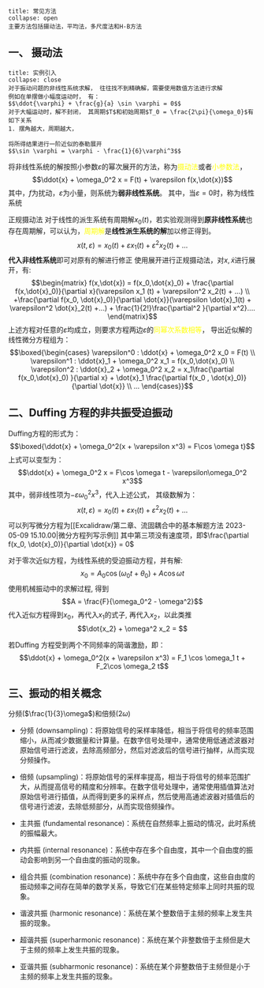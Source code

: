 
`````ad-note
title: 常见方法
collapse: open
主要方法包括摄动法，平均法，多尺度法和H-B方法
`````
## 一、 摄动法

`````ad-note
title: 实例引入
collapse: close
对于振动问题的非线性系统求解， 往往找不到精确解，需要使用数值方法进行求解
例如在单摆做小幅度运动时， 有：
$$\ddot{\varphi} + \frac{g}{a} \sin \varphi = 0$$
对于大幅运动时，解不封闭， 其周期$T$和初始周期$T_0 = \frac{2\pi}{\omega_0}$有如下关系
1. 摆角越大，周期越大，

将所得结果进行一阶近似的泰勒展开
$$\sin \varphi = \varphi - \frac{1}{6}\varphi^3$$
`````
将非线性系统的解按照小参数$\varepsilon$的幂次展开的方法，称为<mark style="background: transparent; color: yellow">摄动法</mark>或者<mark style="background: transparent; color: yellow">小参数法</mark>，
$$\ddot{x} + \omega_0^2 x = F(t) + \varepsilon f(x,\dot{x})$$
其中，$f$为扰动，$\varepsilon$为小量，则系统为**弱非线性系统**。
其中，当$\varepsilon = 0$时，称为线性系统

正规摄动法
对于线性的派生系统有周期解$x_0(t)$，若实验观测得到**原非线性系统**也存在周期解，可以认为，<mark style="background: transparent; color: yellow">周期解</mark>是**线性派生系统的解**加以修正得到。 
$$x(t, \varepsilon) = x_0(t) + \varepsilon x_1(t) + \varepsilon^2x_2(t) + \dots$$
**代入非线性系统**即可对原有的解进行修正
使用展开进行正规摄动法，对$x, \dot{x}$进行展开，有:
$$\begin{matrix}
f(x,\dot{x}) = f(x_0,\dot{x}_0) + \frac{\partial f(x,\dot{x}_0)}{\partial x}(\varepsilon x_1 (t) + \varepsilon^2 x_2(t) + ...)  \\
+\frac{\partial f(x_0, \dot{x}_0)}{\partial \dot{x}}(\varepsilon \dot{x}_1(t) + \varepsilon^2 \dot{x}_2(t) +...) + \frac{1}{2!}\frac{\partial^2 }{\partial x^2}....
\end{matrix}$$
上述方程对任意的$\varepsilon$均成立，则要求方程两边$\varepsilon$的<mark style="background: transparent; color: yellow">同幂次系数相等</mark>， 导出近似解的线性微分方程组为：
$$\boxed{\begin{cases}
\varepsilon^0 : \ddot{x} + \omega_0^2 x_0 = F(t)  \\ 
\varepsilon^1 : \ddot{x}_1 + \omega_0^2 x_1 = f(x_0,\dot{x}_0) \\
\varepsilon^2 : \ddot{x}_2 + \omega_0^2 x_2 =  x_1\frac{\partial f(x_0,\dot{x}_0) }{\partial x} + \dot{x}_1 \frac{\partial f(x_0 , \dot{x}_0)}{\partial \dot{x}} \\ ... 
\end{cases}}$$



## 二、Duffing 方程的非共振受迫振动

Duffing方程的形式为： 
$$\boxed{\ddot{x} + \omega_0^2(x + \varepsilon x^3) = F\cos \omega t}$$
上式可以变型为：
$$\ddot{x} + \omega_0^2 x = F\cos \omega t - \varepsilon\omega_0^2 x^3$$
其中，弱非线性项为$-\varepsilon\omega^2_0 x^3$，代入上述公式， 其级数解为：
$$x(t,  \varepsilon) = x_0(t) + \varepsilon x_1(t) + \varepsilon^2x_2(t) + ...$$
可以列写微分方程为[[Excalidraw/第二章、流固耦合中的基本解题方法 2023-05-09 15.10.00|微分方程列写示例]]
其中第三项没有速度项，即$\frac{\partial f(x_0, \dot{x}_0)}{\partial \dot{x}} = 0$

对于零次近似方程，为线性系统的受迫振动方程，并有解:
$$x_0 = A_0 \cos (\omega_0 t + \theta_0) + A\cos \omega t$$
使用机械振动中的求解过程, 得到
$$A = \frac{F}{\omega_0^2 - \omega^2}$$
代入近似方程得到$x_0$，再代入$x_1$的式子, 再代入$x_2$，以此类推
$$\dot{x_2} + \omega^2  x_2 = $$


若Duffing 方程受到两个不同频率的简谐激励，即：
$$\ddot{x} + \omega_0^2(x + \varepsilon x^3) = F_1 \cos \omega_1 t + F_2\cos \omega_2 t$$
## 三、振动的相关概念 
分频($\frac{1}{3}\omega$)和倍频($2\omega$)
- 分频 (downsampling)：将原始信号的采样率降低，相当于将信号的频率范围缩小，从而减少数据量和计算量。在数字信号处理中，通常使用低通滤波器对原始信号进行滤波，去除高频部分，然后对滤波后的信号进行抽样，从而实现分频操作。

- 倍频 (upsampling)：将原始信号的采样率提高，相当于将信号的频率范围扩大，从而提高信号的精度和分辨率。在数字信号处理中，通常使用插值算法对原始信号进行插值，从而得到更多的采样点，然后使用高通滤波器对插值后的信号进行滤波，去除低频部分，从而实现倍频操作。

- 主共振 (fundamental resonance)：系统在自然频率上振动的情况，此时系统的振幅最大。
- 内共振 (internal resonance)：系统中存在多个自由度，其中一个自由度的振动会影响到另一个自由度的振动的现象。
- 组合共振 (combination resonance)：系统中存在多个自由度，这些自由度的振动频率之间存在简单的数学关系，导致它们在某些特定频率上同时共振的现象。
- 谐波共振 (harmonic resonance)：系统在某个整数倍于主频的频率上发生共振的现象。
- 超谐共振 (superharmonic resonance)：系统在某个非整数倍于主频但是大于主频的频率上发生共振的现象。
- 亚谐共振 (subharmonic resonance)：系统在某个非整数倍于主频但是小于主频的频率上发生共振的现象。